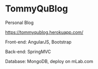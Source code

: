 # TommyQuBlog
Personal Blog

https://tommyqublog.herokuapp.com/

Front-end: AngularJS, Bootstrap

Back-end: SpringMVC

Database: MongoDB, deploy on mLab.com

